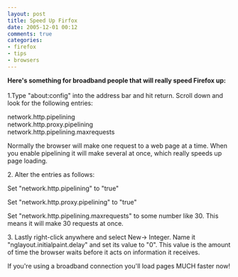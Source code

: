 ```yaml
---
layout: post
title: Speed Up Firfox
date: 2005-12-01 00:12
comments: true
categories:
- firefox
- tips
- browsers
---
```

<p><strong> Here's something for broadband people that will really speed Firefox up:<br />
</strong><br />
1.Type "about:config" into the address bar and hit return. Scroll down and look for the following entries:</p>
<p>network.http.pipelining<br />
network.http.proxy.pipelining<br />
network.http.pipelining.maxrequests</p>
<p>Normally the browser will make one request to a web page at a time. When you enable pipelining it will make several at once, which really speeds up page loading.</p>
<p>2. Alter the entries as follows:</p>
<p>Set "network.http.pipelining" to "true"</p>
<p>Set "network.http.proxy.pipelining" to "true"</p>
<p>Set "network.http.pipelining.maxrequests" to some number like 30. This means it will make 30 requests at once.</p>
<p>3. Lastly right-click anywhere and select New-&gt; Integer. Name it "nglayout.initialpaint.delay" and set its value to "0". This value is the amount of time the browser waits before it acts on information it receives.</p>
<p>If you're using a broadband connection you'll load pages MUCH faster now!
</p>
